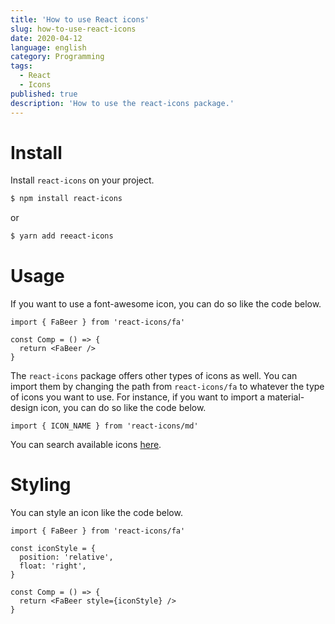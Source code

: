 ```yaml
---
title: 'How to use React icons'
slug: how-to-use-react-icons
date: 2020-04-12
language: english
category: Programming
tags:
  - React
  - Icons
published: true
description: 'How to use the react-icons package.'
---
```


# Install

Install `react-icons` on your project.

```bash
$ npm install react-icons
```

or

```bash
$ yarn add reeact-icons
```

# Usage

If you want to use a font-awesome icon, you can do so like the code below.

```tsx
import { FaBeer } from 'react-icons/fa'

const Comp = () => {
  return <FaBeer />
}
```

The `react-icons` package offers other types of icons as well.
You can import them by changing the path from `react-icons/fa` to whatever the type of icons you want to use.
For instance, if you want to import a material-design icon, you can do so like the code below.

```tsx
import { ICON_NAME } from 'react-icons/md'
```

You can search available icons [here](https://react-icons.netlify.com/).

# Styling

You can style an icon like the code below.

```tsx
import { FaBeer } from 'react-icons/fa'

const iconStyle = {
  position: 'relative',
  float: 'right',
}

const Comp = () => {
  return <FaBeer style={iconStyle} />
}
```
